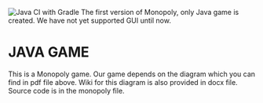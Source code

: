 ![Java CI with Gradle](https://github.com/Laughing6901/monopoly-game-project/workflows/Java%20CI%20with%20Gradle/badge.svg)
The first version of Monopoly, only Java game is created. We have not yet supported GUI until now.
# JAVA GAME
This is a Monopoly game. Our game depends on the diagram which you can find in pdf file above. Wiki for this diagram is also provided in docx file. Source code is in the monopoly file.
